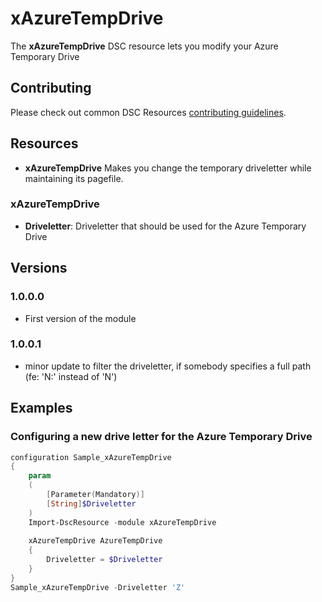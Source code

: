 # xAzureTempDrive

The **xAzureTempDrive** DSC resource lets you modify your Azure Temporary Drive

## Contributing
Please check out common DSC Resources [contributing guidelines](https://github.com/PowerShell/DscResource.Kit/blob/master/CONTRIBUTING.md).

## Resources

* **xAzureTempDrive** Makes you change the temporary driveletter while maintaining its pagefile.

### xAzureTempDrive

* **Driveletter**: Driveletter that should be used for the Azure Temporary Drive

## Versions

### 1.0.0.0

* First version of the module

### 1.0.0.1

* minor update to filter the driveletter, if somebody specifies a full path (fe: 'N:\' instead of 'N')


## Examples

### Configuring a new drive letter for the Azure Temporary Drive

```powershell
configuration Sample_xAzureTempDrive
{
    param
    (
        [Parameter(Mandatory)]
        [String]$Driveletter
    )
    Import-DscResource -module xAzureTempDrive
    
	xAzureTempDrive AzureTempDrive
    {
        Driveletter = $Driveletter
    }
}
Sample_xAzureTempDrive -Driveletter 'Z'
```
